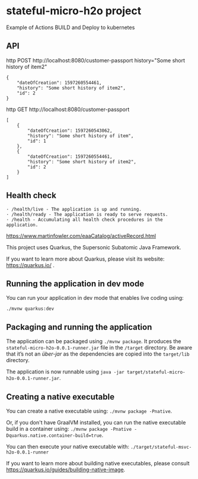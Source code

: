 # stateful-micro-h2o project
Example of Actions BUILD and Deploy to kubernetes
## API
http POST http://localhost:8080/customer-passport history="Some short history of item2"
````
{
    "dateOfCreation": 1597260554461,
    "history": "Some short history of item2",
    "id": 2
}
````
http GET http://localhost:8080/customer-passport
````
[
    {
        "dateOfCreation": 1597260543062,
        "history": "Some short history of item",
        "id": 1
    },
    {
        "dateOfCreation": 1597260554461,
        "history": "Some short history of item2",
        "id": 2
    }
]
````
## Health check
````
· /health/live - The application is up and running.
· /health/ready - The application is ready to serve requests.
· /health - Accumulating all health check procedures in the application.
````

https://www.martinfowler.com/eaaCatalog/activeRecord.html


This project uses Quarkus, the Supersonic Subatomic Java Framework.

If you want to learn more about Quarkus, please visit its website: https://quarkus.io/ .

## Running the application in dev mode

You can run your application in dev mode that enables live coding using:
```
./mvnw quarkus:dev
```

## Packaging and running the application

The application can be packaged using `./mvnw package`.
It produces the `stateful-micro-h2o-0.0.1-runner.jar` file in the `/target` directory.
Be aware that it’s not an _über-jar_ as the dependencies are copied into the `target/lib` directory.

The application is now runnable using `java -jar target/stateful-micro-h2o-0.0.1-runner.jar`.

## Creating a native executable

You can create a native executable using: `./mvnw package -Pnative`.

Or, if you don't have GraalVM installed, you can run the native executable build in a container using: `./mvnw package -Pnative -Dquarkus.native.container-build=true`.

You can then execute your native executable with: `./target/stateful-msvc-h2o-0.0.1-runner`

If you want to learn more about building native executables, please consult https://quarkus.io/guides/building-native-image.